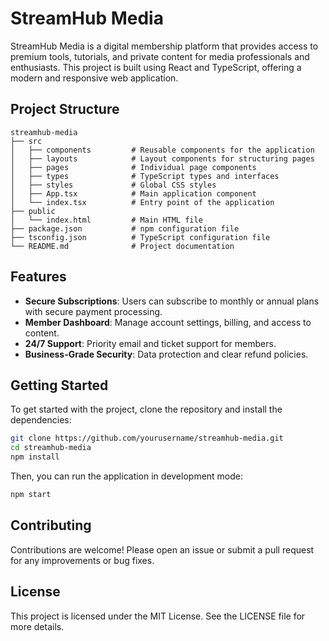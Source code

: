 # StreamHub Media

StreamHub Media is a digital membership platform that provides access to premium tools, tutorials, and private content for media professionals and enthusiasts. This project is built using React and TypeScript, offering a modern and responsive web application.

## Project Structure

```
streamhub-media
├── src
│   ├── components         # Reusable components for the application
│   ├── layouts            # Layout components for structuring pages
│   ├── pages              # Individual page components
│   ├── types              # TypeScript types and interfaces
│   ├── styles             # Global CSS styles
│   ├── App.tsx            # Main application component
│   └── index.tsx          # Entry point of the application
├── public
│   └── index.html         # Main HTML file
├── package.json           # npm configuration file
├── tsconfig.json          # TypeScript configuration file
└── README.md              # Project documentation
```

## Features

- **Secure Subscriptions**: Users can subscribe to monthly or annual plans with secure payment processing.
- **Member Dashboard**: Manage account settings, billing, and access to content.
- **24/7 Support**: Priority email and ticket support for members.
- **Business-Grade Security**: Data protection and clear refund policies.

## Getting Started

To get started with the project, clone the repository and install the dependencies:

```bash
git clone https://github.com/yourusername/streamhub-media.git
cd streamhub-media
npm install
```

Then, you can run the application in development mode:

```bash
npm start
```

## Contributing

Contributions are welcome! Please open an issue or submit a pull request for any improvements or bug fixes.

## License

This project is licensed under the MIT License. See the LICENSE file for more details.